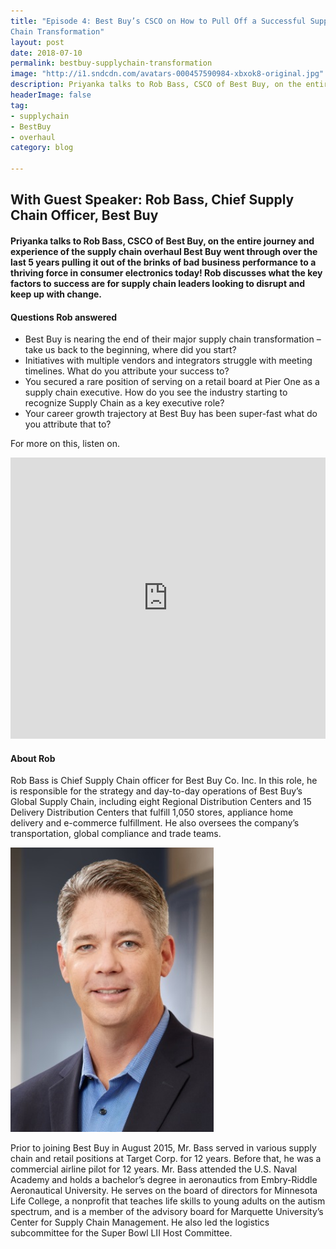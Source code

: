 ```yaml
---
title: "Episode 4: Best Buy’s CSCO on How to Pull Off a Successful Supply
Chain Transformation"
layout: post
date: 2018-07-10
permalink: bestbuy-supplychain-transformation
image: "http://i1.sndcdn.com/avatars-000457590984-xbxok8-original.jpg"
description: Priyanka talks to Rob Bass, CSCO of Best Buy, on the entire journey and experience of the supply chain overhaul Best Buy went through over the last 5 years pulling it out of the brinks of bad business performance to a thriving force in consumer electronics today!
headerImage: false
tag:
- supplychain
- BestBuy
- overhaul
category: blog

---
```

## With Guest Speaker: Rob Bass, Chief Supply Chain Officer, Best Buy

#### Priyanka talks to Rob Bass, CSCO of Best Buy, on the entire journey and experience of the supply chain overhaul Best Buy went through over the last 5 years pulling it out of the brinks of bad business performance to a thriving force in consumer electronics today! Rob discusses what the key factors to success are for supply chain leaders looking to disrupt and keep up with change.

#### Questions Rob answered
- Best Buy is nearing the end of their major supply chain transformation – take us back to the beginning, where did you start?
- Initiatives with multiple vendors and integrators struggle with meeting timelines. What do you attribute your success to?
- You secured a rare position of serving on a retail board at Pier One as a supply chain executive. How do you see the industry starting to recognize Supply Chain as a key executive role?
- Your career growth trajectory at Best Buy has been super-fast what do you attribute that to?
 

For more on this, listen on.


<iframe width="100%" height="450" scrolling="no" frameborder="no" allow="autoplay" src="https://w.soundcloud.com/player/?url=https%3A//api.soundcloud.com/tracks/469696701&color=%235ba28e&auto_play=false&hide_related=false&show_comments=true&show_user=true&show_reposts=false&show_teaser=true&visual=true"></iframe>



#### About Rob

Rob Bass is Chief Supply Chain officer for Best Buy Co. Inc.  In this role, he is responsible for the strategy and day-to-day operations of Best Buy’s Global Supply Chain, including eight Regional Distribution Centers and 15 Delivery Distribution Centers that fulfill 1,050 stores, appliance home delivery and e-commerce fulfillment. He also oversees the company’s transportation, global compliance and trade teams. 

<img src= "/assets/images/robbass.jpg" alt="jim" width="325px">



Prior to joining Best Buy in August 2015, Mr. Bass served in various supply chain and retail positions at Target Corp. for 12 years. Before that, he was a commercial airline pilot for 12 years.
Mr. Bass attended the U.S. Naval Academy and holds a bachelor’s degree in aeronautics from Embry-Riddle Aeronautical University. 
He serves on the board of directors for Minnesota Life College, a nonprofit that teaches life skills to young adults on the autism spectrum, and is a member of the advisory board for Marquette University’s Center for Supply Chain Management. He also led the logistics subcommittee for the Super Bowl LII Host Committee.
